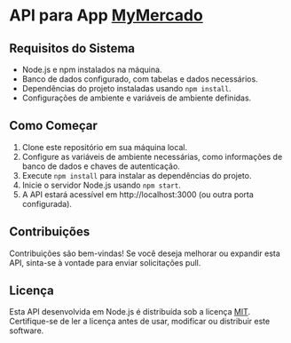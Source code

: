 # API para App [MyMercado](https://github.com/AudreyBruno/MyMercado-App)

## Requisitos do Sistema

- Node.js e npm instalados na máquina.
- Banco de dados configurado, com tabelas e dados necessários.
- Dependências do projeto instaladas usando `npm install`.
- Configurações de ambiente e variáveis de ambiente definidas.

## Como Começar

1. Clone este repositório em sua máquina local.
2. Configure as variáveis de ambiente necessárias, como informações de banco de dados e chaves de autenticação.
3. Execute `npm install` para instalar as dependências do projeto.
4. Inicie o servidor Node.js usando `npm start`.
5. A API estará acessível em http://localhost:3000 (ou outra porta configurada).

## Contribuições

Contribuições são bem-vindas! Se você deseja melhorar ou expandir esta API, sinta-se à vontade para enviar solicitações pull.

## Licença

Esta API desenvolvida em Node.js é distribuída sob a licença [MIT](LICENSE). Certifique-se de ler a licença antes de usar, modificar ou distribuir este software.
